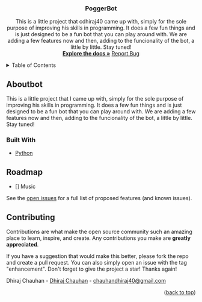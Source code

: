 <div id="top"></div>
<h3 align="center">PoggerBot</h3>
  <p align="center">
  This is a little project that cdhiraj40 came up with, simply for the sole purpose of improving his skills in programming. It does a few fun things and is just designed to be a fun bot that you can play around with. We are adding a few features now and then, adding to the funcionality of the bot, a little by little. Stay tuned!
    <br />
    <a href="https://github.com/cdhiraj40/PoggetBot"><strong>Explore the docs »</strong></a>
    <a href="https://github.com/cdhiraj40/PoggerBot/issues">Report Bug</a>
  </p>
</div>

<details>
  <summary>Table of Contents</summary>
  <ol>
    <li>
      <a href="#about-bot">About The Bot</a>
      <ul>
        <li><a href="#built-with">Built With</a></li>
      </ul>
    </li>
    <li><a href="#roadmap">Our goals</a></li>
    <li><a href="#contributing">What can I do?</a></li>
    <li><a href="#me">About Me</a></li>
   </ol>
</details>


## Aboutbot

This is a little project that I came up with, simply for the sole purpose of improving his skills in programming. It does a few fun things and is just designed to be a fun bot that you can play around with. We are adding a few features now and then, adding to the funcionality of the bot, a little by little. Stay tuned!

### Built With

* [Python](https://www.python.org/)

## Roadmap

- [] Music
<!-- - [] ???
- [] ???
    - [] ??? -->

See the [open issues](https://github.com/cdhiraj40/PoggetBot/issues) for a full list of proposed features (and known issues).

## Contributing

Contributions are what make the open source community such an amazing place to learn, inspire, and create. Any contributions you make are **greatly appreciated**.

If you have a suggestion that would make this better, please fork the repo and create a pull request. You can also simply open an issue with the tag "enhancement".
Don't forget to give the project a star! Thanks again!

Dhiraj Chauhan - [Dhiraj Chauhan](https://www.linkedin.com/in/cdhiraj40/) - chauhandhiraj40@gmail.com

<p align="right">(<a href="#top">back to top</a>)</p>
